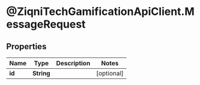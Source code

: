 # @ZiqniTechGamificationApiClient.MessageRequest

## Properties

Name | Type | Description | Notes
------------ | ------------- | ------------- | -------------
**id** | **String** |  | [optional] 


